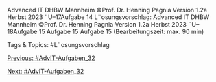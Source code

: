 Advanced IT DHBW Mannheim ©Prof. Dr. Henning Pagnia Version 1.2a Herbst 2023 ¨U–17Aufgabe 14
L¨osungsvorschlag:
Advanced IT DHBW Mannheim ©Prof. Dr. Henning Pagnia Version 1.2a Herbst 2023 ¨U–18Aufgabe 15
Aufgabe 15
Aufgabe 15 (Bearbeitungszeit: max. 90 min)

   Tags & Topics:
   #L¨osungsvorschlag

[Previous: #AdvIT-Aufgaben_32](AdvIT-Aufgaben_32.md)

[Next: #AdvIT-Aufgaben_32](AdvIT-Aufgaben_32.md)